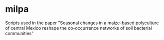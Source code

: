 # milpa
Scripts used in the paper "Seasonal changes in a maize-based polyculture of central Mexico reshape the co-occurrence networks of soil bacterial communities"
